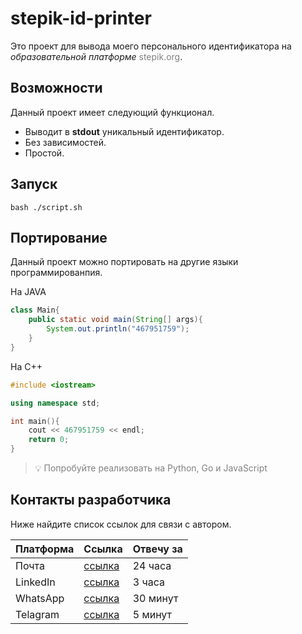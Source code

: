 # stepik-id-printer

Это проект для вывода моего персонального идентификатора на *образовательной платформе* <span style="color:gray">stepik.org</span>.

## Возможности

Данный проект имеет следующий функционал.

- Выводит в **stdout** уникальный идентификатор.
- Без зависимостей.
- Простой.

## Запуск

``` 
bash ./script.sh 
```

## Портирование

Данный проект можно портировать на другие языки программированпия.

На JAVA

```java
class Main{
    public static void main(String[] args){
        System.out.println("467951759");  
    }
}
```

На C++

```cpp
#include <iostream>

using namespace std;

int main(){
    cout << 467951759 << endl;
    return 0;
}
```

> :bulb: <font color="gray">Попробуйте реализовать на Python, Go и JavaScript</font>

## Контакты разработчика

Ниже найдите список ссылок для связи с автором.

|Платформа|Ссылка|Отвечу за|
|---------|------|---------|
|Почта    |[ссылка](google.com)|24 часа  |
|LinkedIn |[ссылка](google.com)|3 часа   |
|WhatsApp |[ссылка](google.com)|30 минут |
|Telagram |[ссылка](google.com)|5 минут  |
